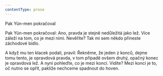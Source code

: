 ```yaml
---
contentType: prose
---
```


Pak Yün-men pokračoval

Pak Yün-men pokračoval: Ano, pravda je stejně ne­důležitá jako lež. Více záleží na tom, co je mezi nimi. Nevěříte? Tak mi sem někdo přineste záchodové bidlo.

A když mu ten klacek podali, pravil: Řekněme, že jeden z konců, dejme tomu tento, je opravdová pravda, v tom případě ovšem druhý, opačný konec je opravdová lež. A nyní pohleďte, co je mezi konci. Vidíte? Mezi konci je to, oč nutno se opřít, pakliže nechceme spadnout do hoven.
